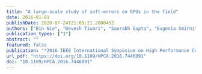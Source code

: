 ```yaml
---
title: "A large-scale study of soft-errors on GPUs in the field"
date: 2016-01-01
publishDate: 2020-07-24T21:05:21.280045Z
authors: ["Bin Nie", "Devesh Tiwari", "Saurabh Gupta", "Evgenia Smirni", "James H. Rogers"]
publication_types: ["1"]
abstract: ""
featured: false
publication: "*2016 IEEE International Symposium on High Performance Computer Architecture, HPCA 2016, Barcelona, Spain, March 12-16, 2016*"
url_pdf: "https://doi.org/10.1109/HPCA.2016.7446091"
doi: "10.1109/HPCA.2016.7446091"
---
```


